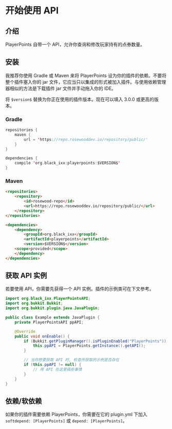 # 开始使用 API

## 介绍
PlayerPoints 自带一个 API，允许你查询和修改玩家持有的点券数量。

## 安装
我推荐你使用 Gradle 或 Maven 来将 PlayerPoints 设为你的插件的依赖。不要将整个插件塞入你的 jar 文件，它应当只以集成的形式被加入插件。与使用依赖管理器相似的方法是下载插件 jar 文件并手动拖入你的 IDE。

将 `$version$` 替换为你正在使用的插件版本。现在可以填入 3.0.0 或更高的版本。

### Gradle

```Kotlin
repositories {
    maven { 
        url = 'https://repo.rosewooddev.io/repository/public/' 
    }
}

dependencies {
    compile 'org.black_ixx:playerpoints:$VERSION$'
}
```

### Maven

```HTML
<repositories>
    <repository>
        <id>rosewood-repo</id>
        <url>https://repo.rosewooddev.io/repository/public/</url>
    </repository>
</repositories>

<dependencies>
    <dependency>
        <groupId>org.black_ixx</groupId>
        <artifactId>playerpoints</artifactId>
        <version>$VERSION$</version>
    <scope>provided</scope>
    </dependency>
</dependencies>
```

## 获取 API 实例
若要使用 API，你需要先获得一个 API 实例。插件的示例类可在下文参考。
```Java
import org.black_ixx.PlayerPointsAPI;
import org.bukkit.Bukkit;
import org.bukkit.plugin.java.JavaPlugin;

public class Example extends JavaPlugin {
    private PlayerPointsAPI ppAPI;

    @Override
    public void onEnable() {
        if (Bukkit.getPluginManager().isPluginEnabled("PlayerPoints")) {
            this.ppAPI = PlayerPoints.getInstance().getAPI();
        }

        // 当你想要获取 API 时, 检查所获取的示例是否存在
        if (this.ppAPI != null) {
            // 用 API 在这里搞些事情
        }
    }
}
```

## 依赖/软依赖

如果你的插件需要依赖 PlayerPoints，你需要在它的 plugin.yml 下加入 `softdepend: [PlayerPoints]` 或 `depend: [PlayerPoints]`。
